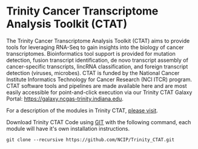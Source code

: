 # Trinity Cancer Transcriptome Analysis Toolkit (CTAT)

The Trinity Cancer Transcriptome Analysis Toolkit (CTAT) aims to provide tools for leveraging RNA-Seq to gain insights into the biology of cancer transcriptomes. Bioinformatics tool support is provided for mutation detection, fusion transcript identification, de novo transcript assembly of cancer-specific transcripts, lincRNA classification, and foreign transcript detection (viruses, microbes). CTAT is funded by the National Cancer Institute Informatics Technology for Cancer Research (NCI ITCR) program. CTAT software tools and pipelines are made available here and are most easily accessible for point-and-click execution via our Trinity CTAT Galaxy Portal: https://galaxy.ncgas-trinity.indiana.edu.

For a description of the modules in Trinity CTAT, [please visit](https://github.com/NCIP/Trinity_CTAT/wiki).

Download Trinity CTAT Code using [GIT](https://git-scm.com/) with the following command, each module will have it's own installation instructions.

```
git clone --recursive https://github.com/NCIP/Trinity_CTAT.git
```
